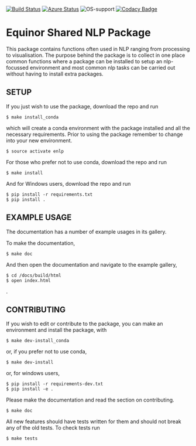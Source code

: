 [![Build Status](https://travis-ci.org/equinor/eNLP.svg?branch=master)](https://travis-ci.org/equinor/eNLP)
[![Azure Status](https://dev.azure.com/eNLP/eNLP/_apis/build/status/equinor.eNLP?branchName=master)](https://dev.azure.com/eNLP/eNLP/_build/latest?definitionId=1&branchName=master)
![OS-support](https://img.shields.io/badge/OS-linux,win,osx-850A8B.svg)
[![Codacy Badge](https://api.codacy.com/project/badge/Grade/d1adfcf2908348c4ae9f25a5f77374e4)](https://www.codacy.com/manual/cebirnie92/eNLP?utm_source=github.com&amp;utm_medium=referral&amp;utm_content=equinor/eNLP&amp;utm_campaign=Badge_Grade)

# Equinor Shared NLP Package
This package contains functions often used in NLP ranging from processing to visualisation. The purpose behind the 
package is to collect in one place common functions where a package can be installed to setup an nlp-focussed
environment and most common nlp tasks can be carried out without having to install extra packages. 


## SETUP 
If you just wish to use the package, download the repo and run 

    $ make install_conda
    
which will create a conda environment with the package installed and all the necessary requirements. Prior to using
the package remember to change into your new environment.

    $ source activate enlp
    
For those who prefer not to use conda, download the repo and run

    $ make install
    
And for Windows users, download the repo and run

    $ pip install -r requirements.txt
    $ pip install .


## EXAMPLE USAGE
The documentation has a number of example usages in its gallery. 

To make the documentation,
 
    $ make doc

And then open the documentation and navigate to the example gallery,

    $ cd /docs/build/html
    $ open index.html
.


## CONTRIBUTING
If you wish to edit or contribute to the package, you can make an environment and install the package, with

    $ make dev-install_conda
    
or, if you prefer not to use conda, 

    $ make dev-install
    
or, for windows users,

    $ pip install -r requirements-dev.txt
    $ pip install -e .
    
Please make the documentation and read the section on contributing. 

    $ make doc

All new features should have tests written for them and should not break any of the old tests. To check tests run

    $ make tests
    
